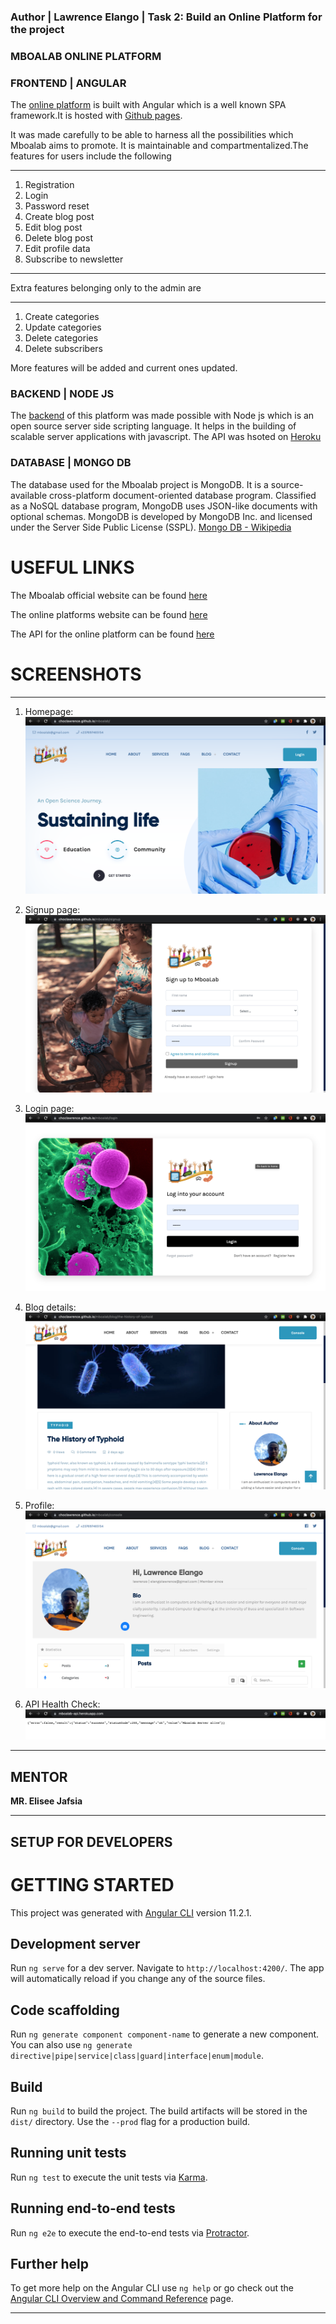 ### Author | Lawrence Elango | Task 2: Build an Online Platform for the project

### MBOALAB ONLINE PLATFORM

### FRONTEND | ANGULAR

The [online platform](https://choclawrence.github.io/mboalab/ "Mboalab Online Platform") is built with Angular which is a well known SPA framework.It is hosted with [Github pages](https://pages.github.com/).

It was made carefully to be able to harness all the possibilities which Mboalab aims to promote. It is maintainable and compartmentalized.The features for users include the following

---

1. Registration
2. Login
3. Password reset
4. Create blog post
5. Edit blog post
6. Delete blog post
7. Edit profile data
8. Subscribe to newsletter

---

Extra features belonging only to the admin are

---

1. Create categories
2. Update categories
3. Delete categories
4. Delete subscribers

More features will be added and current ones updated.

### BACKEND | NODE JS

The [backend](https://mboalab-api.herokuapp.com/ "Mboalab API") of this platform was made possible with Node js which is an open source server side scripting language. It helps in the building of scalable server applications with javascript. The API was hsoted on [Heroku](https://www.heroku.com/)


### DATABASE | MONGO DB

The database used for the Mboalab project is MongoDB. It is a source-available cross-platform document-oriented database program. Classified as a NoSQL database program, MongoDB uses JSON-like documents with optional schemas. MongoDB is developed by MongoDB Inc. and licensed under the Server Side Public License (SSPL).
[Mongo DB - Wikipedia](https://en.wikipedia.org/wiki/MongoDB)

# USEFUL LINKS

The Mboalab official website can be found [here](https://www.mboalab.africa/ "MboaLab Website")

The online platforms website can be found [here](https://choclawrence.github.io/mboalab/ "Mboalab Online Platform")

The API for the online platform can be found [here](https://mboalab-api.herokuapp.com/ "Mboalab API")

# SCREENSHOTS

---

1. Homepage:
   ![alt text](./Task2/screenshots/homepage.png "Homepage")

2. Signup page:
   ![alt text](./Task2/screenshots/signup.png "Signup page")

3. Login page:
   ![alt text](./Task2/screenshots/login.png "Login page")

4. Blog details:
   ![alt text](./Task2/screenshots/blog-details.png "Blog details")

5. Profile:
   ![alt text](./Task2/screenshots/profile.png "Profile")

6. API Health Check:
   ![alt text](./Task2/screenshots/api-health.png "API Health check")

---
## MENTOR

**MR. Elisee Jafsia**

___

## SETUP FOR DEVELOPERS

# GETTING STARTED

This project was generated with [Angular CLI](https://github.com/angular/angular-cli) version 11.2.1.

## Development server

Run `ng serve` for a dev server. Navigate to `http://localhost:4200/`. The app will automatically reload if you change any of the source files.

## Code scaffolding

Run `ng generate component component-name` to generate a new component. You can also use `ng generate directive|pipe|service|class|guard|interface|enum|module`.

## Build

Run `ng build` to build the project. The build artifacts will be stored in the `dist/` directory. Use the `--prod` flag for a production build.

## Running unit tests

Run `ng test` to execute the unit tests via [Karma](https://karma-runner.github.io).

## Running end-to-end tests

Run `ng e2e` to execute the end-to-end tests via [Protractor](http://www.protractortest.org/).

## Further help

To get more help on the Angular CLI use `ng help` or go check out the [Angular CLI Overview and Command Reference](https://angular.io/cli) page.

---
